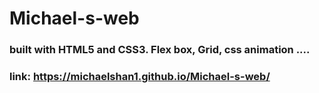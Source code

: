 # Michael-s-web
### built with HTML5 and CSS3. Flex box, Grid, css animation .... 
### link:  https://michaelshan1.github.io/Michael-s-web/
